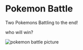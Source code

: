 # Pokemon Battle 
<p align-"center" >

Two Pokemons Battling to the end!

who will win?
<p>
<image src="https://i.imgur.com/RPOcO8W.png" alt="pokemon battle picture">
